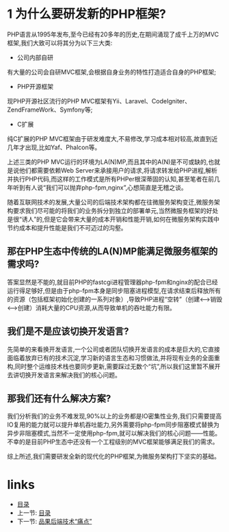 # 1 为什么要研发新的PHP框架?

PHP语言从1995年发布,至今已经有20多年的历史,在期间涌现了成千上万的MVC框架,我们大致可以将其分为以下三大类:

- 公司内部自研

有大量的公司会自研MVC框架,会根据自身业务的特性打造适合自身的PHP框架;

- PHP开源框架

现PHP开源社区流行的PHP MVC框架有Yii、Laravel、CodeIgniter、ZendFrameWork、Symfony等;

- C扩展

纯C扩展的PHP MVC框架由于研发难度大,不易修改,学习成本相对较高,故直到近几年才出现,比如Yaf、Phalcon等。

上述三类的PHP MVC运行的环境为LA(N)MP,而且其中的A(N)是不可或缺的,也就是说他们都需要依赖Web Server来承接用户的请求,将请求转发给PHP进程,解析并执行PHP代码,而这样的工作模式是所有PHPer根深蒂固的认知,甚至笔者在前几年听到有人说“我们可以抛弃php-fpm,nginx”,心想简直是无稽之谈。

随着互联网技术的发展,大量公司的后端技术架构都在往微服务架构变迁,微服务架构要求我们尽可能的将我们的业务拆分到独立的部署单元,当然微服务框架的好处是很“诱人”的,但是它会带来大量的成本开销和性能开销,如何在微服务架构实践中节约成本和提升性能是我们不可迈过的沟壑。

## 那在PHP生态中传统的LA(N)MP能满足微服务框架的需求吗?

答案显然是不能的,就目前PHP的fastcgi进程管理器php-fpm和nginx的配合已经运行得足够好,但是由于php-fpm本身是同步阻塞进程模型,在请求结束后释放所有的资源（包括框架初始化创建的一系列对象）,导致PHP进程“空转”（创建<-->销毁<-->创建）消耗大量的CPU资源,从而导致单机的吞吐能力有限。

## 我们是不是应该切换开发语言?

先简单的来看换开发语言,一个公司或者团队切换开发语言的成本是巨大的,它直接面临着放弃已有的技术沉淀,学习新的语言生态和习惯做法,并将现有业务的全面重构,同时整个运维技术栈也要同步更新,需要踩过无数个“坑”,所以我们这里暂不展开去讲切换开发语言来解决我们的核心问题。

## 那我们还有什么解决方案?

我们分析我们的业务不难发现,90%以上的业务都是IO密集性业务,我们只需要提高IO复用的能力就可以提升单机吞吐能力,另外需要将php-fpm同步阻塞模式替换为异步非阻塞模式,当然不一定使用php-fpm,就可以解决我们的核心问题——性能。不幸的是目前PHP生态中还没有一个工程级别的MVC框架能够满足我们的需求。

综上所述,我们需要研发全新的现代化的PHP框架,为微服务架构打下坚实的基础。

# links
  * [目录](<preface-目录.md>)
  * 上一节: [目录](<preface-目录.md>)
  * 下一节: [品果后端技术“痛点”](<01.1-品果后端技术“痛点”.md>)